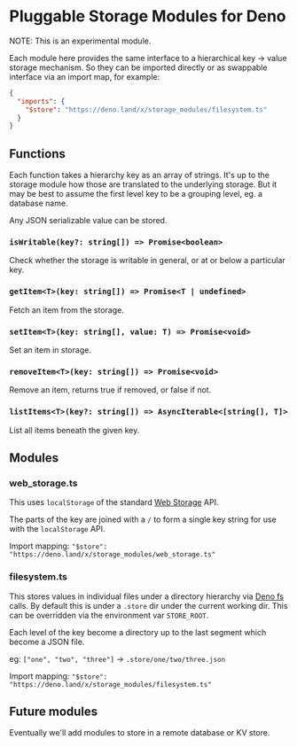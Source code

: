 # Pluggable Storage Modules for Deno

NOTE: This is an experimental module.

Each module here provides the same interface to a hierarchical key -> value
storage mechanism. So they can be imported directly or as swappable interface
via an import map, for example:

```json
{
  "imports": {
    "$store": "https://deno.land/x/storage_modules/filesystem.ts"
  }
}
```

## Functions

Each function takes a hierarchy key as an array of strings. It's up to the
storage module how those are translated to the underlying storage. But it may be
best to assume the first level key to be a grouping level, eg. a database name.

Any JSON serializable value can be stored.

### `isWritable(key?: string[]) => Promise<boolean>`

Check whether the storage is writable in general, or at or below a particular
key.

### `getItem<T>(key: string[]) => Promise<T | undefined>`

Fetch an item from the storage.

### `setItem<T>(key: string[], value: T) => Promise<void>`

Set an item in storage.

### `removeItem<T>(key: string[]) => Promise<void>`

Remove an item, returns true if removed, or false if not.

### `listItems<T>(key?: string[]) => AsyncIterable<[string[], T]>`

List all items beneath the given key.

## Modules

### web_storage.ts

This uses `localStorage` of the standard
[Web Storage](https://developer.mozilla.org/en-US/docs/Web/API/Web_Storage_API)
API.

The parts of the key are joined with a `/` to form a single key string for use
with the `localStorage` API.

Import mapping: `"$store": "https://deno.land/x/storage_modules/web_storage.ts"`

### filesystem.ts

This stores values in individual files under a directory hierarchy via
[Deno fs](https://deno.land/api?s=Deno.readTextFile) calls. By default this is
under a `.store` dir under the current working dir. This can be overridden via
the environment var `STORE_ROOT`.

Each level of the key become a directory up to the last segment which become a
JSON file.

eg: `["one", "two", "three"]` -> `.store/one/two/three.json`

Import mapping: `"$store": "https://deno.land/x/storage_modules/filesystem.ts"`

## Future modules

Eventually we'll add modules to store in a remote database or KV store.
